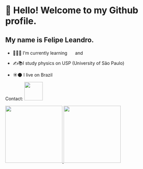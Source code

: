 # 👋 Hello! Welcome to my Github profile.
## My name is Felipe Leandro.
- 👨‍💻🚀 I’m currently learning <img src="https://cdn.jsdelivr.net/gh/devicons/devicon@latest/icons/javascript/javascript-original.svg" width = "17" heidth = "17"/> and <img src="https://cdn.jsdelivr.net/gh/devicons/devicon@latest/icons/python/python-original.svg" width = "17" heidth  ="17"/>

- ✍📚I study physics on USP (University of São Paulo)

- ☀🌑 I live on Brazil

Contact: <a href="https://www.linkedin.com/in/felipe-leandrods" target="_blank"><img loading="lazy" src="https://img.shields.io/badge/-LinkedIn-%230077B5?style=for-the-badge&logo=linkedin&logoColor=white" target="_blank" width = "58" weidth = "58"></a>
<div>
<a href="https://github.com/FelipeLeandrods">
<img loading="lazy" height="180em" src="https://github-readme-stats.vercel.app/api/top-langs/?username=FelipeLeandrods&layout=compact&langs_count=7&theme=dracula"/>
<img loading="lazy" height="180em" src="https://github-readme-stats.vercel.app/api?username=FelipeLeandrods&show_icons=true&theme=dracula&include_all_commits=true&count_private=true"/>
</div>
  
